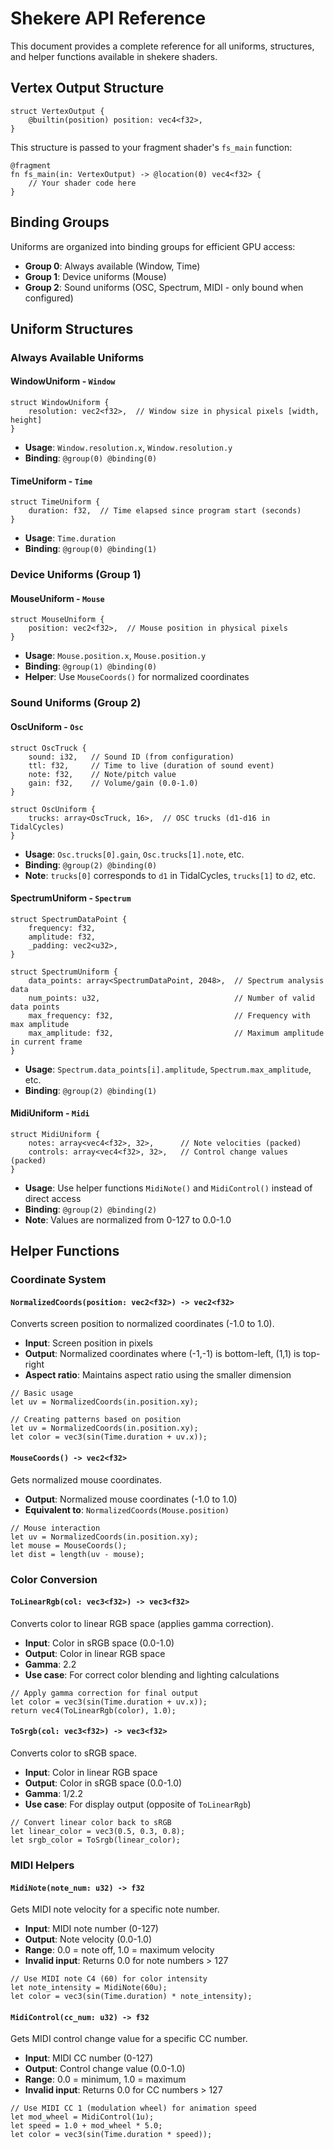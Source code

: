 # Shekere API Reference

This document provides a complete reference for all uniforms, structures, and helper functions available in shekere shaders.

## Vertex Output Structure

```wgsl
struct VertexOutput {
    @builtin(position) position: vec4<f32>,
}
```

This structure is passed to your fragment shader's `fs_main` function:

```wgsl
@fragment
fn fs_main(in: VertexOutput) -> @location(0) vec4<f32> {
    // Your shader code here
}
```

## Binding Groups

Uniforms are organized into binding groups for efficient GPU access:

- **Group 0**: Always available (Window, Time)
- **Group 1**: Device uniforms (Mouse)
- **Group 2**: Sound uniforms (OSC, Spectrum, MIDI - only bound when configured)

## Uniform Structures

### Always Available Uniforms

#### WindowUniform - `Window`
```wgsl
struct WindowUniform {
    resolution: vec2<f32>,  // Window size in physical pixels [width, height]
}
```
- **Usage**: `Window.resolution.x`, `Window.resolution.y`
- **Binding**: `@group(0) @binding(0)`

#### TimeUniform - `Time`
```wgsl
struct TimeUniform {
    duration: f32,  // Time elapsed since program start (seconds)
}
```
- **Usage**: `Time.duration`
- **Binding**: `@group(0) @binding(1)`

### Device Uniforms (Group 1)

#### MouseUniform - `Mouse`
```wgsl
struct MouseUniform {
    position: vec2<f32>,  // Mouse position in physical pixels
}
```
- **Usage**: `Mouse.position.x`, `Mouse.position.y`
- **Binding**: `@group(1) @binding(0)`
- **Helper**: Use `MouseCoords()` for normalized coordinates

### Sound Uniforms (Group 2)

#### OscUniform - `Osc`
```wgsl
struct OscTruck {
    sound: i32,   // Sound ID (from configuration)
    ttl: f32,     // Time to live (duration of sound event)
    note: f32,    // Note/pitch value
    gain: f32,    // Volume/gain (0.0-1.0)
}

struct OscUniform {
    trucks: array<OscTruck, 16>,  // OSC trucks (d1-d16 in TidalCycles)
}
```
- **Usage**: `Osc.trucks[0].gain`, `Osc.trucks[1].note`, etc.
- **Binding**: `@group(2) @binding(0)`
- **Note**: `trucks[0]` corresponds to `d1` in TidalCycles, `trucks[1]` to `d2`, etc.

#### SpectrumUniform - `Spectrum`
```wgsl
struct SpectrumDataPoint {
    frequency: f32,
    amplitude: f32,
    _padding: vec2<u32>,
}

struct SpectrumUniform {
    data_points: array<SpectrumDataPoint, 2048>,  // Spectrum analysis data
    num_points: u32,                              // Number of valid data points
    max_frequency: f32,                           // Frequency with max amplitude
    max_amplitude: f32,                           // Maximum amplitude in current frame
}
```
- **Usage**: `Spectrum.data_points[i].amplitude`, `Spectrum.max_amplitude`, etc.
- **Binding**: `@group(2) @binding(1)`

#### MidiUniform - `Midi`
```wgsl
struct MidiUniform {
    notes: array<vec4<f32>, 32>,      // Note velocities (packed)
    controls: array<vec4<f32>, 32>,   // Control change values (packed)
}
```
- **Usage**: Use helper functions `MidiNote()` and `MidiControl()` instead of direct access
- **Binding**: `@group(2) @binding(2)`
- **Note**: Values are normalized from 0-127 to 0.0-1.0

## Helper Functions

### Coordinate System

#### `NormalizedCoords(position: vec2<f32>) -> vec2<f32>`
Converts screen position to normalized coordinates (-1.0 to 1.0).

- **Input**: Screen position in pixels
- **Output**: Normalized coordinates where (-1,-1) is bottom-left, (1,1) is top-right
- **Aspect ratio**: Maintains aspect ratio using the smaller dimension

```wgsl
// Basic usage
let uv = NormalizedCoords(in.position.xy);

// Creating patterns based on position
let uv = NormalizedCoords(in.position.xy);
let color = vec3(sin(Time.duration + uv.x));
```

#### `MouseCoords() -> vec2<f32>`
Gets normalized mouse coordinates.

- **Output**: Normalized mouse coordinates (-1.0 to 1.0)
- **Equivalent to**: `NormalizedCoords(Mouse.position)`

```wgsl
// Mouse interaction
let uv = NormalizedCoords(in.position.xy);
let mouse = MouseCoords();
let dist = length(uv - mouse);
```

### Color Conversion

#### `ToLinearRgb(col: vec3<f32>) -> vec3<f32>`
Converts color to linear RGB space (applies gamma correction).

- **Input**: Color in sRGB space (0.0-1.0)
- **Output**: Color in linear RGB space
- **Gamma**: 2.2
- **Use case**: For correct color blending and lighting calculations

```wgsl
// Apply gamma correction for final output
let color = vec3(sin(Time.duration + uv.x));
return vec4(ToLinearRgb(color), 1.0);
```

#### `ToSrgb(col: vec3<f32>) -> vec3<f32>`
Converts color to sRGB space.

- **Input**: Color in linear RGB space
- **Output**: Color in sRGB space (0.0-1.0)
- **Gamma**: 1/2.2
- **Use case**: For display output (opposite of `ToLinearRgb`)

```wgsl
// Convert linear color back to sRGB
let linear_color = vec3(0.5, 0.3, 0.8);
let srgb_color = ToSrgb(linear_color);
```

### MIDI Helpers

#### `MidiNote(note_num: u32) -> f32`
Gets MIDI note velocity for a specific note number.

- **Input**: MIDI note number (0-127)
- **Output**: Note velocity (0.0-1.0)
- **Range**: 0.0 = note off, 1.0 = maximum velocity
- **Invalid input**: Returns 0.0 for note numbers > 127

```wgsl
// Use MIDI note C4 (60) for color intensity
let note_intensity = MidiNote(60u);
let color = vec3(sin(Time.duration) * note_intensity);
```

#### `MidiControl(cc_num: u32) -> f32`
Gets MIDI control change value for a specific CC number.

- **Input**: MIDI CC number (0-127)
- **Output**: Control change value (0.0-1.0)
- **Range**: 0.0 = minimum, 1.0 = maximum
- **Invalid input**: Returns 0.0 for CC numbers > 127

```wgsl
// Use MIDI CC 1 (modulation wheel) for animation speed
let mod_wheel = MidiControl(1u);
let speed = 1.0 + mod_wheel * 5.0;
let color = vec3(sin(Time.duration * speed));
```

